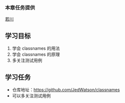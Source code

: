 ### 本章任务提供
[若川](https://juejin.cn/user/1415826704971918)

## 学习目标

1.  学会 classnames 的用法
1.  学会 classnames 的原理
1.  多关注测试用例

## 学习任务

-   仓库地址：<https://github.com/JedWatson/classnames>
-   可以多关注测试用例